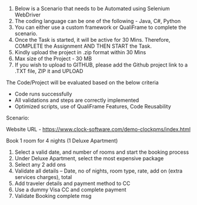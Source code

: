 1. Below is a Scenario that needs to be Automated using Selenium WebDriver
2. The coding language can be one of the following - Java, C#, Python
3. You can either use a custom framework or QualiFrame to complete the scenario.
4. Once the Task is started, it will be active for 30 Mins. Therefore, COMPLETE the Assignment AND THEN START the Task.
5. Kindly upload the project in .zip format within 30 Mins
6. Max size of the Project - 30 MB
7. If you wish to upload to GITHUB, please add the Github project link to a .TXT file, ZIP it and UPLOAD

The Code/Project will be evaluated based on the below criteria

- Code runs successfully
- All validations and steps are correctly implemented
- Optimized scripts, use of QualiFrame Features, Code Reusability

Scenario:

Website URL - https://www.clock-software.com/demo-clockpms/index.html

Book 1 room for 4 nights (1 Deluxe Apartment)

1. Select a valid date, and number of rooms and start the booking process
2. Under Deluxe Apartment, select the most expensive package
3. Select any 2 add ons
4. Validate all details – Date, no of nights, room type, rate, add on (extra services charges), total
5. Add traveler details and payment method to CC
6. Use a dummy Visa CC and complete payment
7. Validate Booking complete msg